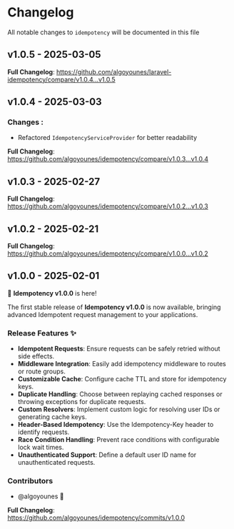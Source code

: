 # Changelog

All notable changes to `idempotency` will be documented in this file

## v1.0.5 - 2025-03-05

**Full Changelog**: https://github.com/algoyounes/laravel-idempotency/compare/v1.0.4...v1.0.5

## v1.0.4 - 2025-03-03

### Changes :

- Refactored `IdempotencyServiceProvider` for better readability

**Full Changelog**: https://github.com/algoyounes/idempotency/compare/v1.0.3...v1.0.4

## v1.0.3 - 2025-02-27

**Full Changelog**: https://github.com/algoyounes/idempotency/compare/v1.0.2...v1.0.3

## v1.0.2 - 2025-02-21

**Full Changelog**: https://github.com/algoyounes/idempotency/compare/v1.0.0...v1.0.2

## v1.0.0 - 2025-02-01

🎉 **Idempotency v1.0.0** is here!

The first stable release of **Idempotency v1.0.0** is now available, bringing advanced Idempotent request management to your applications.

### Release Features ✨

* **Idempotent Requests**: Ensure requests can be safely retried without side effects.
* **Middleware Integration**: Easily add idempotency middleware to routes or route groups.
* **Customizable Cache**: Configure cache TTL and store for idempotency keys.
* **Duplicate Handling**: Choose between replaying cached responses or throwing exceptions for duplicate requests.
* **Custom Resolvers**: Implement custom logic for resolving user IDs or generating cache keys.
* **Header-Based Idempotency**: Use the Idempotency-Key header to identify requests.
* **Race Condition Handling**: Prevent race conditions with configurable lock wait times.
* **Unauthenticated Support**: Define a default user ID name for unauthenticated requests.

### Contributors

* @algoyounes 🤠

**Full Changelog**: https://github.com/algoyounes/idempotency/commits/v1.0.0
